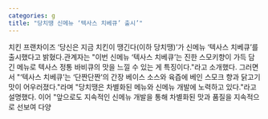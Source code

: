 ```yaml
---
categories: g
title: "당치땡 신메뉴 ‘텍사스 치베큐’ 출시’"
---
```

치킨 프랜차이즈 ‘당신은 지금 치킨이 땡긴다(이하 당치땡)’가 신메뉴 ‘텍사스 치베큐’를 출시했다고 밝혔다.관계자는 "이번 신메뉴 ‘텍사스 치베큐’는 진한 스모키향이 가득 담긴 메뉴로 텍사스 정통 바비큐의 맛을 느낄 수 있는 게 특징이다."라고 소개했다. 그러면서 "‘텍사스 치베큐’는 ‘단짠단짠’의 간장 베이스 소스와 육즙에 베인 스모크 향과 닭고기 맛이 어우러졌다."라며 "당치땡은 차별화된 메뉴와 신메뉴 개발에 노력하고 있다."라고 설명했다. 이어 "앞으로도 지속적인 신메뉴 개발을 통해 차별화된 맛과 품질을 지속적으로 선보여 다양